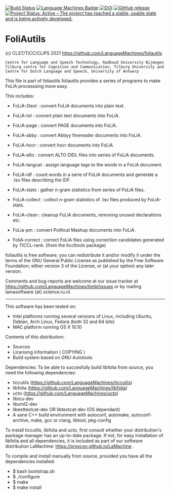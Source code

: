 [![Build Status](https://travis-ci.org/LanguageMachines/foliautils.svg?branch=master)](https://travis-ci.org/LanguageMachines/foliautils) [![Language Machines Badge](http://applejack.science.ru.nl/lamabadge.php/foliautils)](http://applejack.science.ru.nl/languagemachines/) [![DOI](https://zenodo.org/badge/36356660.svg)](https://zenodo.org/badge/latestdoi/36356660) [![GitHub release](https://img.shields.io/github/release/LanguageMachines/foliautils.svg)](https://GitHub.com/LanguageMachines/foliautils/releases/) [![Project Status: Active – The project has reached a stable, usable state and is being actively developed.](https://www.repostatus.org/badges/latest/active.svg)](https://www.repostatus.org/#active)

# FoliAutils

  (c) CLST/TiCC/CLiPS 2021
  https://github.com/LanguageMachines/foliautils

    Centre for Language and Speech Technology, Radboud University Nijmegen
    Tilburg centre for Cognition and Communication, Tilburg University and
    Centre for Dutch Language and Speech, University of Antwerp

  This file is part of foliautils
  foliautils provides a series of programs to make FoLiA processsing more
  easy.

  This includes:
  - FoLiA-2text : convert FoLiA documents into plain text.
  - FoLiA-txt   : convert plain text documents into FoLiA.
  - FoLiA-page  : convert PAGE documents into FoLiA.
  - FoLiA-abby  : convert Abbyy finereader documents into FoLiA.
  - FoLiA-hocr  : convert hocr documents into FoLiA.
  - FoLiA-alto  : convert ALTO DIDL files into series of FoLiA documents.
  - FoLiA-langcat : assign language tags to the words in a FoLiA document.

  - FoLiA-idf     : count words in a serie of FoLiA documents and generate
  		  a .tsv files describing the IDF.
  - FoLiA-stats   : gather n-gram statistics from series of FoLiA files.
  - FoLiA-collect : collect n-gram statistics of .tsv files produced by
  		  FoLiA-stats.
  - FoLiA-clean : cleanup FoLiA documents, removing unused declarations etc.
  - FoLia-pm    : convert Political Mashup documents into FoLiA.
  - FoliA-correct : correct FoLiA files using correction candidates generated by
  		  TICCL-rank. (from the ticcltools package)

  foliautils is free software; you can redistribute it and/or modify
  it under the terms of the GNU General Public License as published by
  the Free Software Foundation; either version 3 of the License, or
  (at your option) any later version.

  Comments and bug-reports are welcome at our issue tracker at
  https://github.com/LanguageMachines/timbl/issues or by mailing
  lamasoftware (at) science.ru.nl.

-----------------------------------------------------------------------

This software has been tested on:
- Intel platforms running several versions of Linux, including Ubuntu, Debian,
  Arch Linux, Fedora (both 32 and 64 bits)
- MAC platform running OS X 10.10


Contents of this distribution:
- Sources
- Licensing information ( COPYING )
- Build system based on GNU Autotools

Dependencies:
To be able to succesfully build libfolia from source, you need the following dependencies:
- ticcutils (https://github.com/LanguageMachines/ticcutils)
- libfolia (https://github.com/LanguageMachines/libfolia)
- ucto (https://github.com/LanguageMachines/ucto)
- libicu-dev
- libxml2-dev
- libexttextcat-dev OR libtextcat-dev (OS dependant)
- A sane C++ build environment with autoconf, automake, autoconf-archive, make, gcc or clang, libtool, pkg-config

To install ticcutils, libfolia and ucto, first consult whether your
distribution's package manager has an up-to-date package.
If not, for easy installation of libfolia and all dependencies, it is included
as part of our software distribution LaMachine:
https://proycon.github.io/LaMachine .

To compile and install manually from source, provided you have all the
dependencies installed:

 - $ bash bootstrap.sh
 - $ ./configure
 - $ make
 - $ make install
